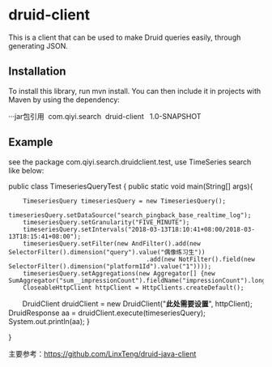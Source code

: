 # druid-client
This is a client that can be used to make Druid queries easily, through generating JSON.  

## Installation  
To install this library, run mvn install. You can then include it in projects with Maven by using the dependency:  

···jar包引用
<dependency>
  <groupId>com.qiyi.search</groupId>
  <artifactId>druid-client</artifactId>  
  <version>1.0-SNAPSHOT</version>  
</dependency>  

## Example   
see the package com.qiyi.search.druidclient.test, use TimeSeries search like below:  

public class TimeseriesQueryTest {
    public static void main(String[] args){

        TimeseriesQuery timeseriesQuery = new TimeseriesQuery();
        timeseriesQuery.setDataSource("search_pingback_base_realtime_log");
        timeseriesQuery.setGranularity("FIVE_MINUTE");
        timeseriesQuery.setIntervals("2018-03-13T18:10:41+08:00/2018-03-13T18:15:41+08:00");
        timeseriesQuery.setFilter(new AndFilter().add(new SelectorFilter().dimension("query").value("偶像练习生"))
                                          .add(new NotFilter().field(new SelectorFilter().dimension("platform1Id").value("1"))));
        timeseriesQuery.setAggregations(new Aggregator[] {new SumAggregator("sum__impressionCount").fieldName("impressionCount").longSum()});
        CloseableHttpClient httpClient = HttpClients.createDefault();
        DruidClient druidClient = new DruidClient("****此处需要设置****", httpClient);
        DruidResponse aa = druidClient.execute(timeseriesQuery);
        System.out.println(aa);
    }

}


主要参考：https://github.com/LinxTeng/druid-java-client
